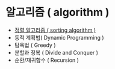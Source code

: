 # 알고리즘 ( algorithm )

- [정렬 알고리즘 ( sorting algorithm )](/algorithm/Sorting_Algorithm)
- 동적 계획법( Dynamic Programming )
- 탐욕법 ( Greedy )
- 분할과 정복 ( Divide and Conquer )
- 순환/재귀함수 ( Recursion )
